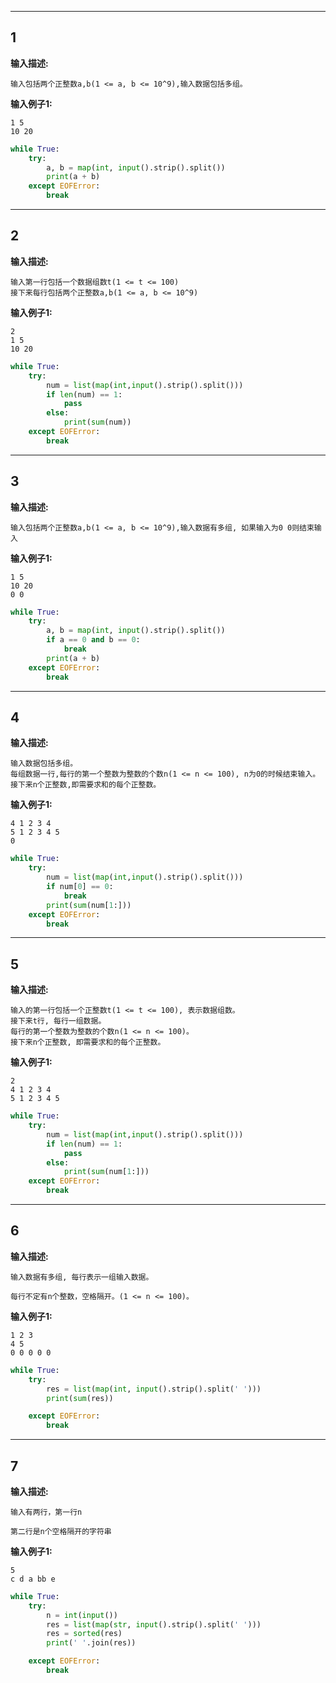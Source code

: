 ------



## 1

**输入描述:**

```
输入包括两个正整数a,b(1 <= a, b <= 10^9),输入数据包括多组。
```

**输入例子1:**

```
1 5
10 20
```



```python
while True:
    try:
        a, b = map(int, input().strip().split())
        print(a + b)
    except EOFError:
        break
```



------



## 2

**输入描述:**

```
输入第一行包括一个数据组数t(1 <= t <= 100)
接下来每行包括两个正整数a,b(1 <= a, b <= 10^9)
```

**输入例子1:**

```
2
1 5
10 20
```



```python
while True:
    try:
        num = list(map(int,input().strip().split()))
        if len(num) == 1:
            pass
        else:
            print(sum(num))
    except EOFError:
        break
```



------



## 3

**输入描述:**

```
输入包括两个正整数a,b(1 <= a, b <= 10^9),输入数据有多组, 如果输入为0 0则结束输入
```

**输入例子1:**

```
1 5
10 20
0 0
```



```python
while True:
    try:
        a, b = map(int, input().strip().split())
        if a == 0 and b == 0:
            break
        print(a + b)
    except EOFError:
        break 
```



------



## 4

**输入描述:**

```
输入数据包括多组。
每组数据一行,每行的第一个整数为整数的个数n(1 <= n <= 100), n为0的时候结束输入。
接下来n个正整数,即需要求和的每个正整数。
```

**输入例子1:**

```
4 1 2 3 4
5 1 2 3 4 5
0
```



```python
while True:
    try:
        num = list(map(int,input().strip().split()))
        if num[0] == 0:
            break
        print(sum(num[1:]))
    except EOFError:
        break      
```



------



## 5

**输入描述:**

```
输入的第一行包括一个正整数t(1 <= t <= 100), 表示数据组数。
接下来t行, 每行一组数据。
每行的第一个整数为整数的个数n(1 <= n <= 100)。
接下来n个正整数, 即需要求和的每个正整数。
```

**输入例子1:**

```
2
4 1 2 3 4
5 1 2 3 4 5
```



```python
while True:
    try:
        num = list(map(int,input().strip().split()))
        if len(num) == 1:
            pass
        else:
            print(sum(num[1:]))
    except EOFError:
        break
```



------



## 6

**输入描述:**

```
输入数据有多组, 每行表示一组输入数据。

每行不定有n个整数，空格隔开。(1 <= n <= 100)。
```

**输入例子1:**

```
1 2 3
4 5
0 0 0 0 0
```



```python
while True:
    try:
        res = list(map(int, input().strip().split(' ')))
        print(sum(res))

    except EOFError:
        break
```



------



## 7

**输入描述:**

```
输入有两行，第一行n

第二行是n个空格隔开的字符串
```



**输入例子1:**

```
5
c d a bb e
```



```python
while True:
    try:
        n = int(input())
        res = list(map(str, input().strip().split(' ')))
        res = sorted(res)
        print(' '.join(res))

    except EOFError:
        break
```

